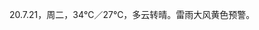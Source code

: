 <link href="../../css/style.css" rel="stylesheet" type="text/css" />

<span class="fzzy">20.7.21，周二，34℃／27℃，多云转晴。雷雨大风黄色预警。

